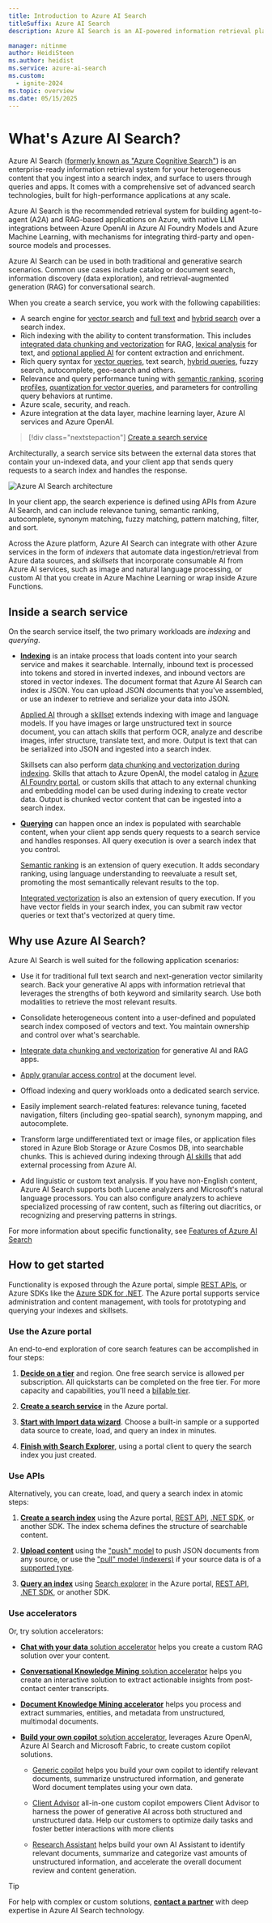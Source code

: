 ```yaml
---
title: Introduction to Azure AI Search
titleSuffix: Azure AI Search
description: Azure AI Search is an AI-powered information retrieval platform, helps developers build rich search experiences and generative AI apps that combine large language models with enterprise data.

manager: nitinme
author: HeidiSteen
ms.author: heidist
ms.service: azure-ai-search
ms.custom:
  - ignite-2024
ms.topic: overview
ms.date: 05/15/2025
---
```


# What's Azure AI Search?

Azure AI Search ([formerly known as "Azure Cognitive Search"](whats-new.md#new-service-name)) is an enterprise-ready information retrieval system for your heterogeneous content that you ingest into a search index, and surface to users through queries and apps. It comes with a comprehensive set of advanced search technologies, built for high-performance applications at any scale.

Azure AI Search is the recommended retrieval system for building agent-to-agent (A2A) and RAG-based applications on Azure, with native LLM integrations between Azure OpenAI in Azure AI Foundry Models and Azure Machine Learning, with mechanisms for integrating third-party and open-source models and processes.

Azure AI Search can be used in both traditional and generative search scenarios. Common use cases include catalog or document search, information discovery (data exploration), and  retrieval-augmented generation (RAG) for conversational search.  

When you create a search service, you work with the following capabilities:

+ A search engine for [vector search](vector-search-overview.md) and [full text](search-lucene-query-architecture.md) and [hybrid search](hybrid-search-overview.md) over a search index.
+ Rich indexing with the ability to content transformation. This includes [integrated data chunking and vectorization](vector-search-integrated-vectorization.md) for RAG, [lexical analysis](search-analyzers.md) for text, and [optional applied AI](cognitive-search-concept-intro.md) for content extraction and enrichment.
+ Rich query syntax for [vector queries](vector-search-how-to-query.md), text search, [hybrid queries](hybrid-search-how-to-query.md), fuzzy search, autocomplete, geo-search and others.
+ Relevance and query performance tuning with [semantic ranking](semantic-search-overview.md), [scoring profiles](index-add-scoring-profiles.md), [quantization for vector queries](vector-search-how-to-quantization.md), and parameters for controlling query behaviors at runtime.
+ Azure scale, security, and reach.
+ Azure integration at the data layer, machine learning layer, Azure AI services and Azure OpenAI.

> [!div class="nextstepaction"]
> [Create a search service](search-create-service-portal.md)

Architecturally, a search service sits between the external data stores that contain your un-indexed data, and your client app that sends query requests to a search index and handles the response.

![Azure AI Search architecture](media/search-what-is-azure-search/azure-search.svg "Azure AI Search architecture")

In your client app, the search experience is defined using APIs from Azure AI Search, and can include relevance tuning, semantic ranking, autocomplete, synonym matching, fuzzy matching, pattern matching, filter, and sort.

Across the Azure platform, Azure AI Search can integrate with other Azure services in the form of *indexers* that automate data ingestion/retrieval from Azure data sources, and *skillsets* that incorporate consumable AI from Azure AI services, such as image and natural language processing, or custom AI that you create in Azure Machine Learning or wrap inside Azure Functions.

## Inside a search service

On the search service itself, the two primary workloads are *indexing* and *querying*. 

+ [**Indexing**](search-what-is-an-index.md) is an intake process that loads content into your search service and makes it searchable. Internally, inbound text is processed into tokens and stored in inverted indexes, and inbound vectors are stored in vector indexes. The document format that Azure AI Search can index is JSON. You can upload JSON documents that you've assembled, or use an indexer to retrieve and serialize your data into JSON. 

  [Applied AI](cognitive-search-concept-intro.md) through a [skillset](cognitive-search-working-with-skillsets.md) extends indexing with image and language models. If you have images or large unstructured text in source document, you can attach skills that perform OCR, analyze and describe images, infer structure, translate text, and more. Output is text that can be serialized into JSON and ingested into a search index.

  Skillsets can also perform [data chunking and vectorization during indexing](vector-search-integrated-vectorization.md). Skills that attach to Azure OpenAI, the model catalog in [Azure AI Foundry portal](https://ai.azure.com/), or custom skills that attach to any external chunking and embedding model can be used during indexing to create vector data. Output is chunked vector content that can be ingested into a search index.

+ [**Querying**](search-query-overview.md) can happen once an index is populated with searchable content, when your client app sends query requests to a search service and handles responses. All query execution is over a search index that you control.

  [Semantic ranking](semantic-search-overview.md) is an extension of query execution. It adds secondary ranking, using language understanding to reevaluate a result set, promoting the most semantically relevant results to the top.

  [Integrated vectorization](vector-search-integrated-vectorization.md) is also an extension of query execution. If you have vector fields in your search index, you can submit raw vector queries or text that's vectorized at query time.

## Why use Azure AI Search?

Azure AI Search is well suited for the following application scenarios:

+ Use it for traditional full text search and next-generation vector similarity search. Back your generative AI apps with information retrieval that leverages the strengths of both keyword and similarity search. Use both modalities to retrieve the most relevant results.

+ Consolidate heterogeneous content into a user-defined and populated search index composed of vectors and text. You maintain ownership and control over what's searchable.

+ [Integrate data chunking and vectorization](vector-search-integrated-vectorization.md) for generative AI and RAG apps.

+ [Apply granular access control](https://techcommunity.microsoft.com/t5/azure-ai-services-blog/access-control-in-generative-ai-applications-with-azure/ba-p/3956408) at the document level.

+ Offload indexing and query workloads onto a dedicated search service.

+ Easily implement search-related features: relevance tuning, faceted navigation, filters (including geo-spatial search), synonym mapping, and autocomplete.

+ Transform large undifferentiated text or image files, or application files stored in Azure Blob Storage or Azure Cosmos DB, into searchable chunks. This is achieved during indexing through [AI skills](cognitive-search-concept-intro.md) that add external processing from Azure AI.

+ Add linguistic or custom text analysis. If you have non-English content, Azure AI Search supports both Lucene analyzers and Microsoft's natural language processors. You can also configure analyzers to achieve specialized processing of raw content, such as filtering out diacritics, or recognizing and preserving patterns in strings.

For more information about specific functionality, see [Features of Azure AI Search](search-features-list.md)

## How to get started

Functionality is exposed through the Azure portal, simple [REST APIs](/rest/api/searchservice/), or Azure SDKs like the [Azure SDK for .NET](search-howto-dotnet-sdk.md). The Azure portal supports service administration and content management, with tools for prototyping and querying your indexes and skillsets. 

### Use the Azure portal

An end-to-end exploration of core search features can be accomplished in four steps:

1. [**Decide on a tier**](search-sku-tier.md) and region. One free search service is allowed per subscription. All quickstarts can be completed on the free tier. For more capacity and capabilities, you'll need a [billable tier](https://azure.microsoft.com/pricing/details/search/).

1. [**Create a search service**](search-create-service-portal.md) in the Azure portal.

1. [**Start with Import data wizard**](search-get-started-portal.md). Choose a built-in sample or a supported data source to create, load, and query an index in minutes. 

1. [**Finish with Search Explorer**](search-explorer.md), using a portal client to query the search index you just created.

### Use APIs

Alternatively, you can create, load, and query a search index in atomic steps:

1. [**Create a search index**](search-what-is-an-index.md) using the Azure portal, [REST API](/rest/api/searchservice/indexes/create), [.NET SDK](search-howto-dotnet-sdk.md), or another SDK. The index schema defines the structure of searchable content.

1. [**Upload content**](search-what-is-data-import.md) using the ["push" model](tutorial-optimize-indexing-push-api.md) to push JSON documents from any source, or use the ["pull" model (indexers)](search-indexer-overview.md) if your source data is of a [supported type](search-indexer-overview.md#supported-data-sources).

1. [**Query an index**](search-query-overview.md) using [Search explorer](search-explorer.md) in the Azure portal, [REST API](search-get-started-rest.md), [.NET SDK](/dotnet/api/azure.search.documents.searchclient.search), or another SDK.

### Use accelerators

Or, try solution accelerators:

+ [**Chat with your data** solution accelerator](https://github.com/Azure-Samples/chat-with-your-data-solution-accelerator) helps you create a custom RAG solution over your content.

+ [**Conversational Knowledge Mining** solution accelerator](https://github.com/microsoft/Customer-Service-Conversational-Insights-with-Azure-OpenAI-Services) helps you create an interactive solution to extract actionable insights from post-contact center transcripts.

+ [**Document Knowledge Mining accelerator**](https://github.com/microsoft/Document-Knowledge-Mining-Solution-Accelerator) helps you process and extract summaries, entities, and metadata from unstructured, multimodal documents.

+ [**Build your own copilot** solution accelerator](https://github.com/microsoft/Build-your-own-copilot-Solution-Accelerator), leverages Azure OpenAI, Azure AI Search and Microsoft Fabric, to create custom copilot solutions.

  + [Generic copilot](https://github.com/microsoft/Generic-Build-your-own-copilot-Solution-Accelerator) helps you build your own copilot to identify relevant documents, summarize unstructured information, and generate Word document templates using your own data.

  + [Client Advisor](https://github.com/microsoft/Build-your-own-copilot-Solution-Accelerator/blob/main/ClientAdvisor/README.md) all-in-one custom copilot empowers Client Advisor to harness the power of generative AI across both structured and unstructured data. Help our customers to optimize daily tasks and foster better interactions with more clients

  + [Research Assistant](https://github.com/microsoft/Build-your-own-copilot-Solution-Accelerator/blob/main/ResearchAssistant/README.md) helps build your own AI Assistant to identify relevant documents, summarize and categorize vast amounts of unstructured information, and accelerate the overall document review and content generation.

> [!TIP]
> For help with complex or custom solutions, [**contact a partner**](resource-partners-knowledge-mining.md) with deep expertise in Azure AI Search technology.

<!-- ## Compare search options

Customers often ask how Azure AI Search compares with other search-related solutions. The following table summarizes key differences.

| Compared to | Key differences |
|-------------|-----------------|
| Microsoft Search | [Microsoft Search](/microsoftsearch/overview-microsoft-search) is for Microsoft 365 authenticated users who need to query over content in SharePoint. Azure AI Search pulls in content across Azure and any JSON dataset. |
|Bing | [Bing APIs](/bing/search-apis/bing-web-search/bing-api-comparison) query the indexes on Bing.com for matching terms. Azure AI Search searches over indexes populated with your content. You control data ingestion and the schema. |
|Database search | Azure SQL has [full text search](/sql/relational-databases/search/full-text-search) and [vector search](/samples/azure-samples/azure-sql-db-openai/azure-sql-db-openai/). Azure Cosmos DB also has [text search](/azure/cosmos-db/nosql/query/) and [vector search](/azure/cosmos-db/vector-database). Azure AI Search becomes an attractive alternative when you need features like relevance tuning, or content from heterogeneous sources. Resource utilization is another inflection point. Indexing and queries are computationally intensive. Offloading search from the DBMS preserves system resources for transaction processing. |
|Dedicated search solution | Assuming you've decided on dedicated search with full spectrum functionality, a final categorical comparison is between search technologies. Among cloud providers, Azure AI Search is strongest for vector, keyword, and hybrid workloads over content on Azure, for apps that rely primarily on search for both information retrieval and content navigation. |

Key strengths include:

+ Support for vector and nonvector (text) indexing and queries. With vector similarity search, you can find information that’s semantically similar to search queries, even if the search terms aren’t exact matches. Use hybrid search to combine the strengths of keyword and vector search.
+ Ranking and relevance tuning through semantic ranking and scoring profiles. You can also leverage query syntax that supports term boosting and field prioritization.
+ Azure data integration (crawlers) at the indexing layer.
+ Azure AI integration for transformations that make content text and vector searchable.
+ Microsoft Entra security for trusted connections, and Azure Private Link for private connections in no-internet scenarios.
+ [Full search experience](search-features-list.md): Linguistic and custom text analysis in 56 languages. Faceting, autocomplete queries and suggested results, and synonyms.
+ Azure scale, reliability, and global reach. -->
